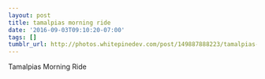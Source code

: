 ```yaml
---
layout: post
title: tamalpias morning ride
date: '2016-09-03T09:10:20-07:00'
tags: []
tumblr_url: http://photos.whitepinedev.com/post/149887888223/tamalpias-morning-ride
---
```

Tamalpias Morning Ride

